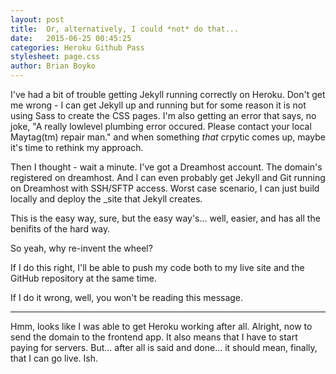 ```yaml
---
layout: post
title:  Or, alternatively, I could *not* do that... 
date:   2015-06-25 00:45:25
categories: Heroku Github Pass
stylesheet: page.css
author: Brian Boyko
---
```


I've had a bit of trouble getting Jekyll running correctly on Heroku.  Don't get me wrong - I can get Jekyll up and running but for some reason it is not using Sass to create the CSS pages. I'm also getting an error that says, no joke, "A really lowlevel plumbing error occured. Please contact your local Maytag(tm) repair man." and when something *that* crpytic comes up, maybe it's time to rethink my approach.

Then I thought - wait a minute. I've got a Dreamhost account. The domain's registered on dreamhost. And I can even probably get Jekyll and Git running on Dreamhost with SSH/SFTP access.  Worst case scenario, I can just build locally and deploy the _site that Jekyll creates. 

This is the easy way, sure, but the easy way's... well, easier, and has all the benifits of the hard way. 

So yeah, why re-invent the wheel?

If I do this right, I'll be able to push my code both to my live site and the GitHub repository at the same time. 

If I do it wrong, well, you won't be reading this message. 

---

Hmm, looks like I was able to get Heroku working after all.  Alright, now to send the domain to the frontend app.  It also means that I have to start paying for servers.  But... after all is said and done... it should mean, finally, that I can go live. Ish. 
